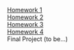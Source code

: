 [Homework 1](https://bursan.github.io/genius-homework/homework-1/)<br>
[Homework 2](https://bursan.github.io/genius-homework/homework-2/)<br>
[Homework 3](https://bursan.github.io/genius-homework/homework-3/)<br>
[Homework 4](https://bursan.github.io/genius-homework/homework-4/)<br>
Final Project (to be...)